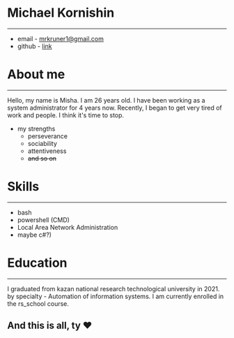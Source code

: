 # Michael Kornishin
_________________________________________________________
* email - mrkruner1@gmail.com
* github - [link](https://github.com/Korneim)

# About me
____________     
Hello, my name is Misha. I am 26 years old. I have been working as a system administrator for 4 years now. Recently, I began to get very tired of work and people. I think it's time to stop.
* my strengths
    * perseverance
    * sociability
    * attentiveness
    * ~~and so on~~

# Skills
_____________________       
* bash
* powershell (CMD)
* Local Area Network Administration
* maybe c#?)

# Education
______________________________________
I graduated from kazan national research technological university in 2021. by specialty - Automation of information systems. I am currently enrolled in the rs_school course.

## And this is all, ty &#10084;